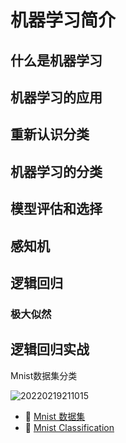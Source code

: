 # 机器学习简介

## 什么是机器学习


## 机器学习的应用


## 重新认识分类


## 机器学习的分类


## 模型评估和选择


## 感知机


## 逻辑回归


### 极大似然


## 逻辑回归实战

Mnist数据集分类

![20220219211015](http://haipeng-openwrite.oss-cn-beijing.aliyuncs.com/images%5C1d01850af04bc59480957751ccbc705f.png)

- :link: [Mnist 数据集](http://yann.lecun.com/exdb/mnist/)
- :link: [Mnist Classification](https://scikit-learn.org/stable/auto_examples/linear_model/plot_sparse_logistic_regression_mnist.html)

